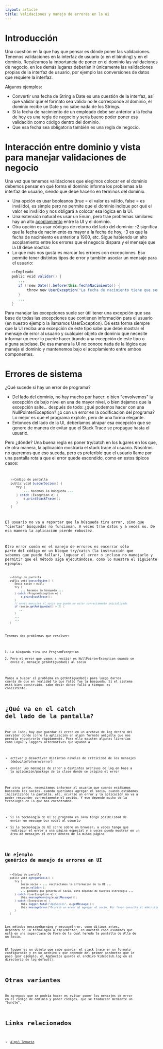 ```yaml
---
layout: article
title: Validaciones y manejo de errores en la ui
---
```


# Introducción

Una cuestión en la que hay que pensar es dónde poner las validaciones. Tenemos validaciones en la interfaz de usuario (o en el binding) y en el dominio. Recalcamos la importancia de poner en el dominio las validaciones de negocio, en los demás lugares deberían ir únicamente las validaciones propias de la interfaz de usuario, por ejemplo las conversiones de datos que requiere la interfaz.

Algunos ejemplos:

-   Convertir una fecha de String a Date es una cuestión de la interfaz, así que validar que el formato sea válido no le corresponde al dominio, el dominio recibe un Date y no sabe nada de los Strings.
-   Si la fecha de nacimiento de un empleado debe ser anterior a la fecha de hoy es una regla de negocio y sería bueno poder poner esa validación como código dentro del dominio.
-   Que esa fecha sea obligatoria también es una regla de negocio.

# Interacción entre dominio y vista para manejar validaciones de negocio

Una vez que tenemos validaciones que elegimos colocar en el dominio debemos pensar en qué forma el dominio informa los problemas a la interfaz de usuario, siendo que debe hacerlo en términos del dominio.

-   Una opción es usar booleanos (true = el valor es válido, false = es inválido), es simple pero no permite que el dominio indique por qué el valor es inválido y nos obligará a colocar esa lógica en la UI.
-   Una extensión natural es usar un Enum, pero trae problemas similares: hay un alto [acoplamiento](conceptos-basicos-del-diseno-acoplamiento.html) entre la UI y el dominio.
-   Otra opción es usar códigos de retorno del lado del dominio: -2 significa que la fecha de nacimiento es mayor a la fecha de hoy, -3 es que la fecha de nacimiento es anterior a 1900, etc. Sigue habiendo un alto acoplamiento entre los errores que el negocio dispara y el mensaje que la UI debe mostrar.
-   Lo que más nos gusta es marcar los errores con excepciones. Eso permite tener distintos tipos de error y también asociar un mensaje para el usuario:

```Java
   >>Empleado
   public void validar() {
      ...
      if (!new Date().before(this.fechaNacimiento)) {
          throw new UserException("La fecha de nacimiento tiene que ser anterior al día de hoy");
      }
      ...
   }
```

Para manejar las excepciones suele ser útil tener una excepción que sea base de todas las excepciones que contienen información para el usuario (en nuestro ejemplo la llamamos UserException). De esta forma siempre que la UI reciba una excepción de este tipo sabe que debe mostrar el mensaje de error al usuario y cualquier objeto de dominio que necesite informar un error lo puede hacer tirando una excepción de este tipo o alguna subclase. De esa manera la UI no conoce nada de la lógica que maneja el dominio y mantenemos bajo el acoplamiento entre ambos componentes.

# Errores de sistema

¿Qué sucede si hay un error de programa?

-   Del lado del dominio, no hay mucho por hacer: o bien "envolvemos" la excepción de bajo nivel en una de mayor nivel, o bien dejamos que la excepción salte... después de todo: ¿qué podemos hacer con una NullPointerException? ¿o con un error en la codificación del programa? Lo mejor es que el programa explote, pero de una forma elegante.
-   Entonces del lado de la UI, deberíamos atrapar esa excepción que se genere de manera de evitar que el Stack Trace se propague hasta el usuario.

Pero ¿dónde? Una buena regla es poner try/catch en los lugares en los que, de otra manera, la aplicación mostraría el stack trace al usuario. Nosotros no queremos que eso suceda, pero es preferible que el usuario llame por una pantalla rota a que el error quede escondido, como en estos típicos casos: <code>

```java
   >>Código de pantalla
   public void buscarSocios() {
      try {
          ... hacemos la búsqueda ...
      } catch (Exception e) {
          e.printStackTrace();
      }
   }
```

El usuario no va a reportar que la búsqueda tira error, sino que "ciertas" búsquedas no funcionan. A veces trae datos y a veces no. De esa manera la aplicación pierde robustez.

Otro error común en el manejo de errores es encerrar sólo *parte* del código en un bloque try/catch (la instrucción que sabemos que puede fallar), loguear el error o incluso no manejarlo y permitir que el método siga ejecutándose, como lo muestra el siguiente ejemplo: <code>

```java
   >>Código de pantalla
   public void buscarSocios() {
      Socio socio = null;
      try {
          ... hacemos la búsqueda ...
      } catch (ProgramException e) {
          e.printStackTrace();
      }
      // envío mensajes al socio que puede no estar correctamente inicializado
      if (socio.getAntiguedad() > 2) {
         ...
      }
      ...
      ...
   }
```

Tenemos dos problemas que resolver:

1.  La búsqueda tira una ProgramException
2.  Pero el error que vamos a recibir es NullPointerException cuando se envíe el mensaje getAntiguedad() al socio

Vamos a buscar el problema en getAntiguedad() para luego darnos cuenta de que en realidad lo que falló fue la búsqueda. Si el sistema está bien construido, sabe decir dónde falló a tiempo: es consistente.

# ¿Qué va en el catch del lado de la pantalla?

Por un lado, hay que guardar el error en un archivo de log dentro del servidor donde corre la aplicación en algún formato amigable que nos permita encontrarlo rápidamente. Para ello existen algunas librerías como Log4J y loggers alternativos que ayudan a

-   activar y desactivar distintos niveles de criticidad de los mensajes (debug/info/warn/error)
-   enviar los mensajes de error a distintos archivos de log en base a la aplicación/package de la clase donde se originó el error

Por otra parte, necesitamos informar al usuario que cuando estábamos buscando los socios, cuando queríamos agregar el socio, cuando estábamos inicializando la pantalla, etc. ocurrió un error y la aplicación no va a poder responder correctamente el pedido. Y eso depende mucho de la tecnología en la que nos encontramos.

-   Si la tecnología de UI se programa en Java tengo posibilidad de enviar un message box modal al usuario
-   Si la tecnología de UI corre sobre un browser, a veces tengo que redirigir el error a una página especial y a veces puedo mostrar en un área de mensajes el error dentro de la misma página

## Un ejemplo genérico de manejo de errores en UI

```java
   >>Código de pantalla
   public void agregarSocio() {
      try {
          Socio socio = ... recolectamos la información de la UI ...
          socio.validar();
          ... pedimos que generen el socio, esto depende de nuestra estrategia ...
      } catch (UserException e) {
          this.messageWarning(e.getMessage());
      } catch (Exception e) {
          this.logger.fatal("AppSocios", e.getMessage());
          this.messageError("Ocurrió un error al agregar el socio. Por favor consulte al administrador del sistema");
      }
   }
```

Los métodos messageWarning y messageError, como dijimos antes, dependen de la tecnología a implementar, en nuestro caso asumimos que está en una superclase de Form de la cual hereda la pantalla de Alta de un Socio.

El logger es un objeto que sabe guardar el stack trace en un formato configurable y en un archivo x que depende del primer parámetro que le paso (por ejemplo, el AppSocios guarda el archivo Videoclub.log en el directorio de log default).

# Otras variantes

Un agregado que se podría hacer es evitar poner los mensajes de error en el código de dominio y poner códigos, que se traduzcan mediante un "bundle".

# Links relacionados

- [Algo3 Temario](algo3-temario.html)
